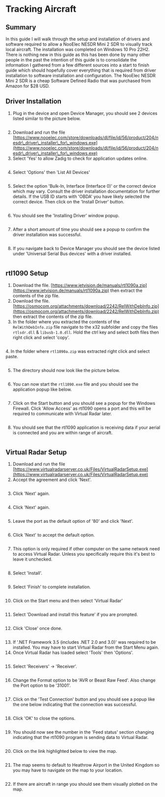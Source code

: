 # Tracking Aircraft

## Summary

In this guide I will walk through the setup and installation of drivers and software required to allow a NooElec NESDR Mini 2 SDR to visually track local aircraft. The installation was completed on Windows 10 Pro 22H2. There is nothing new in this guide as this has been done by many other people in the past the intention of this guide is to consolidate the information I gathered from a few different sources into a start to finish guide which should hopefully cover everything that is required from driver installation to software installation and configuration. The NooElec NESDR Mini 2 SDR is a cheap Software Defined Radio that was purchased from Amazon for $28 USD. 

## Driver Installation

1. Plug in the device and open Device Manager, you should see 2 devices listed similar to the picture below.

<figure><img src="images/image (1) (4).png" alt=""><figcaption></figcaption></figure>

2. Download and run the file [https://www.nooelec.com/store/downloads/dl/file/id/56/product/204/nesdr\_driver\_installer\_for\_windows.exe](https://www.nooelec.com/store/downloads/dl/file/id/56/product/204/nesdr\_driver\_installer\_for\_windows.exe)
3. Select 'Yes' to allow Zadig to check for application updates online.&#x20;

<figure><img src="images/image (9) (1).png" alt=""><figcaption></figcaption></figure>

4. Select 'Options' then 'List All Devices'

<figure><img src="images/image (74).png" alt=""><figcaption></figcaption></figure>

5. Select the option 'Bulk-In, Interface (Interface 0)' or the correct device which may vary. Consult the driver installation documentation for further details. If the USB ID starts with 'OBDA' you have likely selected the correct device. Then click on the 'Install Driver' button.&#x20;

<figure><img src="images/image (12) (1).png" alt=""><figcaption></figcaption></figure>

6. You should see the 'Installing Driver' window popup.&#x20;

<figure><img src="images/image (3).png" alt=""><figcaption></figcaption></figure>

7. After a short amount of time you should see a popup to confirm the driver installation was successful.&#x20;

<figure><img src="images/image (75).png" alt=""><figcaption></figcaption></figure>

8. If you navigate back to Device Manager you should see the device listed under 'Universal Serial Bus devices' with a driver installed.&#x20;

<figure><img src="images/image (2) (6).png" alt=""><figcaption></figcaption></figure>

## rtl1090 Setup

1. Download the file. [https://www.jetvision.de/manuals/rtl1090a.zip](https://www.jetvision.de/manuals/rtl1090a.zip) then extract the contents of the zip file.&#x20;
2. Download the file. [https://osmocom.org/attachments/download/2242/RelWithDebInfo.zip](https://osmocom.org/attachments/download/2242/RelWithDebInfo.zip) then extract the contents of the zip file.&#x20;
3. In the folder where you extracted the contents of the `RelWithDebInfo.zip` file navigate to the x32 subfolder and copy the files `rtlsdr.dll` & `libusb-1.0.dll`. Hold the ctrl key and select both files then right click and select 'copy'.

<figure><img src="images/image (18).png" alt=""><figcaption></figcaption></figure>

&#x20;4\. In the folder where `rtl1090a.zip` was extracted right click and select paste.&#x20;

<figure><img src="images/image (79).png" alt=""><figcaption></figcaption></figure>

5. The directory should now look like the picture below.&#x20;

<figure><img src="images/image (1).png" alt=""><figcaption></figcaption></figure>

6. You can now start the `rtl1090.exe` file and you should see the application popup like below.&#x20;

<figure><img src="images/image (88).png" alt=""><figcaption></figcaption></figure>

7. Click on the Start button and you should see a popup for the Windows Firewall. Click 'Allow Access' as rtl1090 opens a port and this will be required to communicate with Virtual Radar later.&#x20;

<figure><img src="images/image (86).png" alt=""><figcaption></figcaption></figure>

8. You should see that the rtl1090 application is receiving data if your aerial is connected and you are within range of aircraft.&#x20;

<figure><img src="images/image (78).png" alt=""><figcaption></figcaption></figure>

## Virtual Radar Setup

1. Download and run the file [https://www.virtualradarserver.co.uk/Files/VirtualRadarSetup.exe](https://www.virtualradarserver.co.uk/Files/VirtualRadarSetup.exe)
2. Accept the agreement and click 'Next'.&#x20;

<figure><img src="images/image (11) (1).png" alt=""><figcaption></figcaption></figure>

3. Click 'Next' again.&#x20;

<figure><img src="images/image (90).png" alt=""><figcaption></figcaption></figure>

4. Click 'Next' again.&#x20;

<figure><img src="images/image (85).png" alt=""><figcaption></figcaption></figure>

5. Leave the port as the default option of '80' and click 'Next'.&#x20;

<figure><img src="images/image (91).png" alt=""><figcaption></figcaption></figure>

6. Click 'Next' to accept the default option.&#x20;

<figure><img src="images/image (83).png" alt=""><figcaption></figcaption></figure>

7. This option is only required if other computer on the same network need to access Virtual Radar. Unless you specifically require this it's best to leave it unchecked.&#x20;

<figure><img src="images/image (89).png" alt=""><figcaption></figcaption></figure>

8. Select 'Install'.&#x20;

<figure><img src="images/image (76).png" alt=""><figcaption></figcaption></figure>

9. Select 'Finish' to complete installation.&#x20;

<figure><img src="images/image (87).png" alt=""><figcaption></figcaption></figure>

10. Click on the Start menu and then select 'Virtual Radar'

<figure><img src="images/image (84).png" alt=""><figcaption></figcaption></figure>

11. Select 'Download and install this feature' if you are prompted.&#x20;

<figure><img src="images/image (8) (1).png" alt=""><figcaption></figcaption></figure>

12. Click 'Close' once done.&#x20;

<figure><img src="images/image (17).png" alt=""><figcaption></figcaption></figure>

13. If '.NET Framework 3.5 (includes .NET 2.0 and 3.0)' was required to be installed. You may have to start Virtual Radar from the Start Menu again.&#x20;
14. Once Virtual Radar has loaded select 'Tools' then 'Options'.&#x20;

<figure><img src="images/image (10).png" alt=""><figcaption></figcaption></figure>

15. Select 'Receivers' -> 'Receiver'.&#x20;

<figure><img src="images/image (4).png" alt=""><figcaption></figcaption></figure>

16. Change the Format option to be 'AVR or Beast Raw Feed'. Also change the Port option to be '31001'.&#x20;

<figure><img src="images/image (15).png" alt=""><figcaption></figcaption></figure>

17. Click on the 'Test Connection' button and you should see a popup like the one below indicating that the connection was successful.&#x20;

<figure><img src="images/image (11).png" alt=""><figcaption></figcaption></figure>

18. Click 'OK' to close the options.&#x20;

<figure><img src="images/image (12).png" alt=""><figcaption></figcaption></figure>

19. You should now see the number in the 'Feed status' section changing indicating that the rtl1090 program is sending data to Virtual Radar.&#x20;

<figure><img src="images/image (21).png" alt=""><figcaption></figcaption></figure>

20. Click on the link highlighted below to view the map.&#x20;

<figure><img src="images/image (22).png" alt=""><figcaption></figcaption></figure>

21. The map seems to default to Heathrow Airport in the United Kingdom so you may have to navigate on the map to your location.&#x20;

<figure><img src="images/image (9).png" alt=""><figcaption></figcaption></figure>

22. &#x20;If there are aircraft in range you should see them visually plotted on the map.&#x20;

<figure><img src="images/image (8).png" alt=""><figcaption></figcaption></figure>
